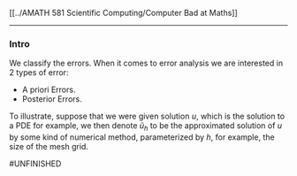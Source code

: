 [[../AMATH 581 Scientific Computing/Computer Bad at Maths]]


---
### **Intro**

We classify the errors. When it comes to error analysis we are interested in 2 types of error: 
- A priori Errors. 
- Posterior Errors. 

To illustrate, suppose that we were given solution $u$, which is the solution to a PDE for example, we then denote $\tilde u_h$ to be the approximated solution of $u$ by some kind of numerical method, parameterized by $h$, for example, the size of the mesh grid. 

#UNFINISHED 